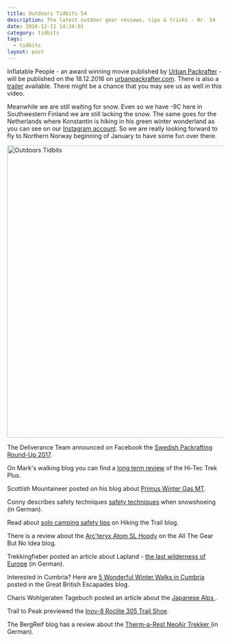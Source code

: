 ```yaml
---
title: Outdoors Tidbits 54
description: The latest outdoor gear reviews, tips & tricks - Nr. 54
date: 2016-12-11 14:24:01
category: tidbits
tags:
  - tidbits
layout: post
---
```


Inflatable People - an award winning movie published by [Urban Packrafter](https://www.facebook.com/urbanpackrafter/ "Urban Packrafter") - will be published on the 18.12.2016 on [urbanpackrafter.com](http://urbanpackrafter.com "UrbanPackrafter.com"). There is also a [trailer](http://urbanpackrafter.com/Together-on-Voxnan "trailer") available. There might be a chance that you may see us as well in this video.

Meanwhile we are still waiting for snow. Even so we have -9C here in Southwestern Finland we are still lacking the snow. The same goes for the Netherlands where Konstantin is hiking in his green winter wonderland as you can see on our [Instagram account](https://www.instagram.com/hikeventures/ "Instagram account"). So we are really looking forward to fly to Northern Norway beginning of January to have some fun over there.

<a data-flickr-embed="true"  href="https://www.flickr.com/photos/90204224@N07/15913311563/in/album-72157650525740543/" title="Outdoors Tidbits"><img src="https://c4.staticflickr.com/8/7379/15913311563_d6e21d4d1c_b.jpg" width="1024" height="680" alt="Outdoors Tidbits"></a><script async src="//embedr.flickr.com/assets/client-code.js" charset="utf-8"></script>

<!--more-->

The Deliverance Team announced on Facebook the [Swedish Packrafting Round-Up 2017](https://www.facebook.com/498403573591557/posts/1124487177649857 "Today at 11.39 It is on! #swedishpackraftroundup Check out the event and details at the 'PACKRAFTING IN SWEDEN' Facebook... The Deliverance Team The Deliverance Team (Facebook)").

On Mark's walking blog you can find a [long term review](https://markswalkingblog.wordpress.com/2016/12/10/long-term-review-of-the-hi-tec-trek-plus/ "Yesterday at 15.46 Long term review of the Hi-Tec Trek Plus markswalkingblog Mark's walking blog") of the Hi-Tec Trek Plus.

Scottish Mountaineer posted on his blog about [Primus Winter Gas MT](http://scottishmountaineer.com/primus-winter-gas/ "Friday, 9 December 2016 at 13.29 Primus Winter Gas MT Scottish Mountaineer").

Conny describes safety techniques [safety techniques](http://diestreunerin.at/schneeschuhwandern-technik-sicher-und-effektiv-durch-den-schnee/ "Friday, 9 December 2016 at 11.47 Schneeschuhwandern – Technik – sicher und effektiv durch den Schnee conny Home") when snowshoeing (in German).

Read about [solo camping safety tips](http://www.hikingthetrail.com/2016/12/solo-camping-safety-tips/ "Tuesday, 6 December 2016 at 18.22 Solo Camping Safety Tips admin Hiking The Trail") on Hiking the Trail blog.

There is a review about the [Arc'teryx Atom SL Hoody](http://allthegearbutnoidea.blogspot.com/2016/12/gear-review-arcteryx-atom-sl-hoody.html "Monday, 5 December 2016 at 23.30 Gear Review: Arc'teryx Atom SL Hoody Dave Chick All The Gear But No Idea") on the All The Gear But No Idea blog.

Trekkingfieber posted an article about Lapland - [the last wilderness of Europe](http://www.trekkingfieber.de/2016/12/05/abenteuer-lappland-die-letzte-wildnis-europas/ "Monday, 5 December 2016 at 4.16 Abenteuer Lappland - die letzte Wildnis Europas www.trekkingfieber.de Blog Feed") (in German).

Interested in Cumbria? Here are [5 Wonderful Winter Walks in Cumbria](http://cumbrianrambler.blogspot.com/2016/12/5-wonderful-winter-walks-in-cumbria.html "Monday, 5 December 2016 at 11.01 5 Wonderful Winter Walks in Cumbria noreply@blogger.com (Cumbrian Rambler) Great British Escapades") posted in the Great British Escapades blog.

Charis Wohlgeraten Tagebuch posted an article about the [Japanese Alps ](http://blog.wohlgeraten.de/die-japanischen-alpen-zwischen-gipfelglueck-und-reisfeldern/ "Monday, 5 December 2016 at 4.12 Die Japanischen Alpen – Zwischen Gipfelglück und Reisfeldern Charis Wohlgeraten Tagebuch").

Trail to Peak previewed the [Inov-8 Roclite 305 Trail Shoe](https://trailtopeak.com/2016/12/06/gear-preview-inov-8-roclite-305-trail-shoe/ "Wednesday, 7 December 2016 at 5.41 Gear Preview: Inov-8 Roclite 305 Trail Shoe Trail to Peak").

The BergReif blog has a review about the [Therm-a-Rest NeoAir Trekker ](http://www.bergreif.de/2016/12/05/therm-a-rest-neoair-trekker-test/ "Monday, 5 December 2016 at 19.58 Therm-a-Rest NeoAir Trekker Test Alex BergReif")(in German).
